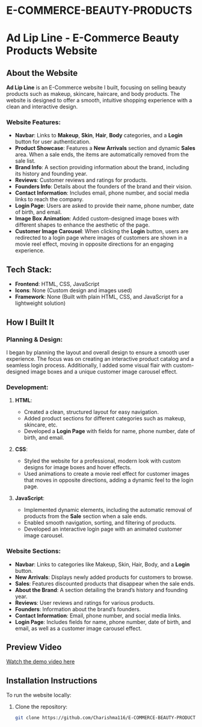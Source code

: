 # E-COMMERCE-BEAUTY-PRODUCTS
# Ad Lip Line - E-Commerce Beauty Products Website

## About the Website

**Ad Lip Line** is an E-Commerce website I built, focusing on selling beauty products such as makeup, skincare, haircare, and body products. The website is designed to offer a smooth, intuitive shopping experience with a clean and interactive design.

### Website Features:
- **Navbar**: Links to **Makeup**, **Skin**, **Hair**, **Body** categories, and a **Login** button for user authentication.
- **Product Showcase**: Features a **New Arrivals** section and dynamic **Sales** area. When a sale ends, the items are automatically removed from the sale list.
- **Brand Info**: A section providing information about the brand, including its history and founding year.
- **Reviews**: Customer reviews and ratings for products.
- **Founders Info**: Details about the founders of the brand and their vision.
- **Contact Information**: Includes email, phone number, and social media links to reach the company.
- **Login Page**: Users are asked to provide their name, phone number, date of birth, and email. 
- **Image Box Animation**: Added custom-designed image boxes with different shapes to enhance the aesthetic of the page.
- **Customer Image Carousel**: When clicking the **Login** button, users are redirected to a login page where images of customers are shown in a movie reel effect, moving in opposite directions for an engaging experience.

## Tech Stack:
- **Frontend**: HTML, CSS, JavaScript
- **Icons**: None (Custom design and images used)
- **Framework**: None (Built with plain HTML, CSS, and JavaScript for a lightweight solution)

## How I Built It

### Planning & Design:
I began by planning the layout and overall design to ensure a smooth user experience. The focus was on creating an interactive product catalog and a seamless login process. Additionally, I added some visual flair with custom-designed image boxes and a unique customer image carousel effect.

### Development:
1. **HTML**:
   - Created a clean, structured layout for easy navigation.
   - Added product sections for different categories such as makeup, skincare, etc.
   - Developed a **Login Page** with fields for name, phone number, date of birth, and email.

2. **CSS**:
   - Styled the website for a professional, modern look with custom designs for image boxes and hover effects.
   - Used animations to create a movie reel effect for customer images that moves in opposite directions, adding a dynamic feel to the login page.
   
3. **JavaScript**:
   - Implemented dynamic elements, including the automatic removal of products from the **Sale** section when a sale ends.
   - Enabled smooth navigation, sorting, and filtering of products.
   - Developed an interactive login page with an animated customer image carousel.

### Website Sections:
- **Navbar**: Links to categories like Makeup, Skin, Hair, Body, and a **Login** button.
- **New Arrivals**: Displays newly added products for customers to browse.
- **Sales**: Features discounted products that disappear when the sale ends.
- **About the Brand**: A section detailing the brand’s history and founding year.
- **Reviews**: User reviews and ratings for various products.
- **Founders**: Information about the brand’s founders.
- **Contact Information**: Email, phone number, and social media links.
- **Login Page**: Includes fields for name, phone number, date of birth, and email, as well as a customer image carousel effect.

## Preview Video

[Watch the demo video here](https://raw.githubusercontent.com/Charishma116/E-COMMERCE-BEAUTY-PRODUCTS/main/images/Screen%20Recording%202025-01-27%20204426%20(1).mp4)


## Installation Instructions

To run the website locally:

1. Clone the repository:
   ```bash
   git clone https://github.com/Charishma116/E-COMMERCE-BEAUTY-PRODUCTS.git
